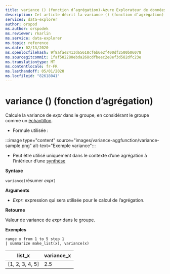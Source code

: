 ```yaml
---
title: variance () (fonction d’agrégation)-Azure Explorateur de données | Microsoft Docs
description: Cet article décrit la variance () (fonction d’agrégation) dans Azure Explorateur de données.
services: data-explorer
author: orspod
ms.author: orspodek
ms.reviewer: rkarlin
ms.service: data-explorer
ms.topic: reference
ms.date: 02/13/2020
ms.openlocfilehash: 9f8afae2413d65618cf6b6e2f400df2500b06078
ms.sourcegitcommit: 1faf502280ebda268cdfbeec2e8ef3d582dfc23e
ms.translationtype: MT
ms.contentlocale: fr-FR
ms.lasthandoff: 05/01/2020
ms.locfileid: "82618041"
---
```

# <a name="variance-aggregation-function"></a>variance () (fonction d’agrégation)

Calcule la variance de *expr* dans le groupe, en considérant le groupe comme un [échantillon](https://en.wikipedia.org/wiki/Sample_%28statistics%29). 

* Formule utilisée :

:::image type="content" source="images/variance-aggfunction/variance-sample.png" alt-text="Exemple variance":::

* Peut être utilisé uniquement dans le contexte d’une agrégation à l’intérieur d’une [synthèse](summarizeoperator.md)

**Syntaxe**

`variance(`résumer *expr*`)`

**Arguments**

* *Expr*: expression qui sera utilisée pour le calcul de l’agrégation. 

**Retourne**

Valeur de variance de *expr* dans le groupe.
 
**Exemples**

```kusto
range x from 1 to 5 step 1
| summarize make_list(x), variance(x) 
```

|list_x|variance_x|
|---|---|
|[1, 2, 3, 4, 5]|2.5|